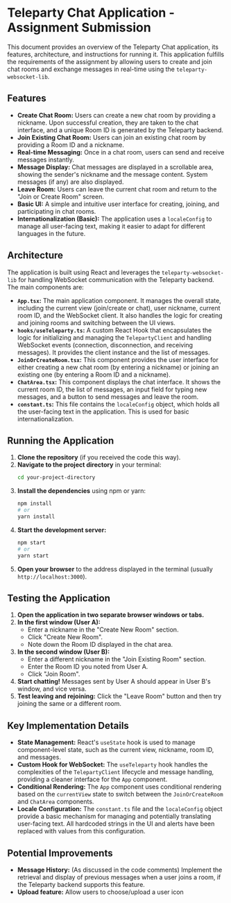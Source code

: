 # Teleparty Chat Application - Assignment Submission

This document provides an overview of the Teleparty Chat application, its features, architecture, and instructions for running it. This application fulfills the requirements of the assignment by allowing users to create and join chat rooms and exchange messages in real-time using the `teleparty-websocket-lib`.

## Features

* **Create Chat Room:** Users can create a new chat room by providing a nickname. Upon successful creation, they are taken to the chat interface, and a unique Room ID is generated by the Teleparty backend.
* **Join Existing Chat Room:** Users can join an existing chat room by providing a Room ID and a nickname.
* **Real-time Messaging:** Once in a chat room, users can send and receive messages instantly.
* **Message Display:** Chat messages are displayed in a scrollable area, showing the sender's nickname and the message content. System messages (if any) are also displayed.
* **Leave Room:** Users can leave the current chat room and return to the "Join or Create Room" screen.
* **Basic UI:** A simple and intuitive user interface for creating, joining, and participating in chat rooms.
* **Internationalization (Basic):** The application uses a `localeConfig` to manage all user-facing text, making it easier to adapt for different languages in the future.

## Architecture


The application is built using React and leverages the `teleparty-websocket-lib` for handling WebSocket communication with the Teleparty backend. The main components are:

* **`App.tsx`:** The main application component. It manages the overall state, including the current view (join/create or chat), user nickname, current room ID, and the WebSocket client. It also handles the logic for creating and joining rooms and switching between the UI views.
* **`hooks/useTeleparty.ts`:** A custom React Hook that encapsulates the logic for initializing and managing the `TelepartyClient` and handling WebSocket events (connection, disconnection, and receiving messages). It provides the client instance and the list of messages.
* **`JoinOrCreateRoom.tsx`:** This component provides the user interface for either creating a new chat room (by entering a nickname) or joining an existing one (by entering a Room ID and a nickname).
* **`ChatArea.tsx`:** This component displays the chat interface. It shows the current room ID, the list of messages, an input field for typing new messages, and a button to send messages and leave the room.
* **`constant.ts`:** This file contains the `localeConfig` object, which holds all the user-facing text in the application. This is used for basic internationalization.

## Running the Application

1.  **Clone the repository** (if you received the code this way).
2.  **Navigate to the project directory** in your terminal:
    ```bash
    cd your-project-directory
    ```
3.  **Install the dependencies** using npm or yarn:
    ```bash
    npm install
    # or
    yarn install
    ```
4.  **Start the development server:**
    ```bash
    npm start
    # or
    yarn start
    ```
5.  **Open your browser** to the address displayed in the terminal (usually `http://localhost:3000`).

## Testing the Application

1.  **Open the application in two separate browser windows or tabs.**
2.  **In the first window (User A):**
    * Enter a nickname in the "Create New Room" section.
    * Click "Create New Room".
    * Note down the Room ID displayed in the chat area.
3.  **In the second window (User B):**
    * Enter a different nickname in the "Join Existing Room" section.
    * Enter the Room ID you noted from User A.
    * Click "Join Room".
4.  **Start chatting!** Messages sent by User A should appear in User B's window, and vice versa.
5.  **Test leaving and rejoining:** Click the "Leave Room" button and then try joining the same or a different room.

## Key Implementation Details

* **State Management:** React's `useState` hook is used to manage component-level state, such as the current view, nickname, room ID, and messages.
* **Custom Hook for WebSocket:** The `useTeleparty` hook handles the complexities of the `TelepartyClient` lifecycle and message handling, providing a cleaner interface for the `App` component.
* **Conditional Rendering:** The `App` component uses conditional rendering based on the `currentView` state to switch between the `JoinOrCreateRoom` and `ChatArea` components.
* **Locale Configuration:** The `constant.ts` file and the `localeConfig` object provide a basic mechanism for managing and potentially translating user-facing text. All hardcoded strings in the UI and alerts have been replaced with values from this configuration.


## Potential Improvements

* **Message History:** (As discussed in the code comments) Implement the retrieval and display of previous messages when a user joins a room, if the Teleparty backend supports this feature.
* **Upload feature:** Allow users to choose/upload a user icon


